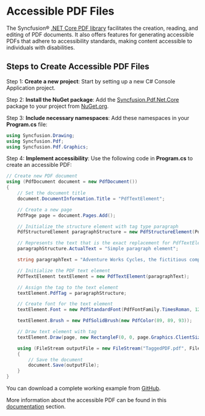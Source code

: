 # Accessible PDF Files

The Syncfusion&reg; [.NET Core PDF library](https://www.syncfusion.com/document-processing/pdf-framework/net-core/pdf-library) facilitates the creation, reading, and editing of PDF documents. It also offers features for generating accessible PDFs that adhere to accessibility standards, making content accessible to individuals with disabilities.

## Steps to Create Accessible PDF Files

Step 1: **Create a new project**: Start by setting up a new C# Console Application project.

Step 2: **Install the NuGet package**: Add the [Syncfusion.Pdf.Net.Core](https://www.nuget.org/packages/Syncfusion.Pdf.Net.Core/) package to your project from [NuGet.org](https://www.nuget.org/).

Step 3: **Include necessary namespaces**: Add these namespaces in your **Program.cs** file:

   ```csharp
   using Syncfusion.Drawing;
   using Syncfusion.Pdf;
   using Syncfusion.Pdf.Graphics;
   ```

Step 4: **Implement accessibility**: Use the following code in **Program.cs** to create an accessible PDF:

   ```csharp
   // Create new PDF document
   using (PdfDocument document = new PdfDocument())
   {
       // Set the document title
       document.DocumentInformation.Title = "PdfTextElement";

       // Create a new page
       PdfPage page = document.Pages.Add();

       // Initialize the structure element with tag type paragraph
       PdfStructureElement paragraphStructure = new PdfStructureElement(PdfTagType.Paragraph);

       // Represents the text that is the exact replacement for PdfTextElement
       paragraphStructure.ActualText = "Simple paragraph element";

       string paragraphText = "Adventure Works Cycles, the fictitious company on which the AdventureWorks sample databases are based, is a large, multinational manufacturing company. The company manufactures and sells metal and composite bicycles to North American, European, and Asian commercial markets. While its base operation is located in Washington with 290 employees, several regional sales teams are located throughout their market base.";

       // Initialize the PDF text element
       PdfTextElement textElement = new PdfTextElement(paragraphText);

       // Assign the tag to the text element
       textElement.PdfTag = paragraphStructure;

       // Create font for the text element
       textElement.Font = new PdfStandardFont(PdfFontFamily.TimesRoman, 12);

       textElement.Brush = new PdfSolidBrush(new PdfColor(89, 89, 93));

       // Draw text element with tag
       textElement.Draw(page, new RectangleF(0, 0, page.Graphics.ClientSize.Width, 200));

       using (FileStream outputFile = new FileStream("TaggedPDF.pdf", FileMode.Create))
       {
           // Save the document
           document.Save(outputFile);
       }
   }
   ```

You can download a complete working example from [GitHub](https://github.com/SyncfusionExamples/PDF-Examples/tree/master/Tagged%20PDF/Add-tag-for-the-text-element-in-PDF-document).

More information about the accessible PDF can be found in this [documentation](https://help.syncfusion.com/document-processing/pdf/pdf-library/net/working-with-tagged-pdf) section.
